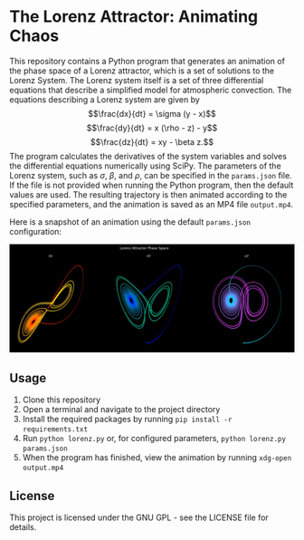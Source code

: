 # The Lorenz Attractor: Animating Chaos

This repository contains a Python program that generates an animation of the phase space of a Lorenz attractor, which is a set of solutions to the Lorenz System. The Lorenz system itself is a set of three differential equations that describe a simplified model for atmospheric convection. The equations describing a Lorenz system are given by 
$$\frac{dx}{dt} = \sigma (y - x)$$
$$\frac{dy}{dt} = x (\rho - z) - y$$
$$\frac{dz}{dt} = xy - \beta z.$$ 
The program calculates the derivatives of the system variables and solves the differential equations numerically using SciPy. The parameters of the Lorenz system, such as $\sigma$, $\beta$, and $\rho$, can be specified in the `params.json` file. If the file is not provided when running the Python program, then the default values are used. The resulting trajectory is then animated according to the specified parameters, and the animation is saved as an MP4 file `output.mp4`.

Here is a snapshot of an animation using the default `params.json` configuration:

<div style="text-align:center">
  <img src="preview.png" width="920"/>
</div>

## Usage

1. Clone this repository
2. Open a terminal and navigate to the project directory
3. Install the required packages by running `pip install -r requirements.txt`
4. Run `python lorenz.py` or, for configured parameters, `python lorenz.py params.json` 
5. When the program has finished, view the animation by running `xdg-open output.mp4`

## License

This project is licensed under the GNU GPL - see the LICENSE file for details.
